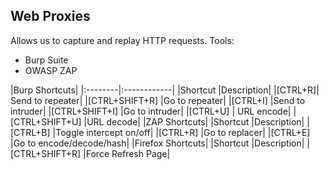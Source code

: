 ## Web Proxies

Allows us to capture and replay HTTP requests. Tools:

- Burp Suite
- OWASP ZAP

|Burp Shortcuts|
|:--------|:------------|
|Shortcut 	|Description|
|[CTRL+R]| 	Send to repeater|
|[CTRL+SHIFT+R] 	|Go to repeater|
|[CTRL+I] 	|Send to intruder|
|[CTRL+SHIFT+I] 	|Go to intruder|
|[CTRL+U] |	URL encode|
|[CTRL+SHIFT+U] 	|URL decode|
|ZAP Shortcuts|
|Shortcut 	|Description|
|[CTRL+B] 	|Toggle intercept on/off|
|[CTRL+R] 	|Go to replacer|
|[CTRL+E] 	|Go to encode/decode/hash|
|Firefox Shortcuts|
|Shortcut 	|Description|
|[CTRL+SHIFT+R] 	|Force Refresh Page|
